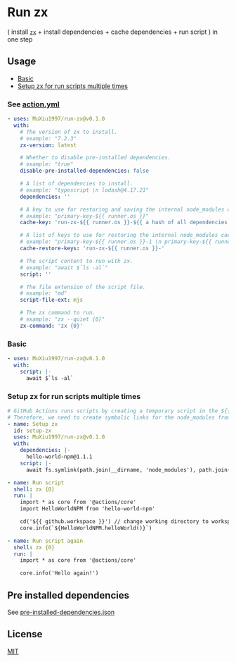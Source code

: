 # Run zx


( install [`zx`](https://github.com/google/zx) + install dependencies + cache dependencies + run script ) in one step

## Usage

- [Basic](#Basic)
- [Setup zx for run scripts multiple times](#Setup-zx-for-run-scripts-multiple-times)

### See [action.yml](action.yml)
```yaml
- uses: MuXiu1997/run-zx@v0.1.0
  with:
    # The version of zx to install.
    # example: "7.2.3"
    zx-version: latest

    # Whether to disable pre-installed dependencies.
    # example: "true"
    disable-pre-installed-dependencies: false

    # A list of dependencies to install.
    # example: "typescript \n lodash@4.17.21"
    dependencies: ''

    # A key to use for restoring and saving the internal node_modules cache.
    # example: "primary-key-${{ runner.os }}"
    cache-key: 'run-zx-${{ runner.os }}-${{ a hash of all dependencies to be installed }}'

    # A list of keys to use for restoring the internal node_modules cache.
    # example: "primary-key-${{ runner.os }}-1 \n primary-key-${{ runner.os }}",
    cache-restore-keys: 'run-zx-${{ runner.os }}-'

    # The script content to run with zx.
    # example: "await $`ls -al`"
    script: ''

    # The file extension of the script file.
    # example: "md"
    script-file-ext: mjs

    # The zx command to run.
    # example: "zx --quiet {0}"
    zx-command: 'zx {0}'
```


### Basic
```yaml
- uses: MuXiu1997/run-zx@v0.1.0
  with:
    script: |-
      await $`ls -al`
```

### Setup zx for run scripts multiple times
```yaml
# GitHub Actions runs scripts by creating a temporary script in the ${{ runner.temp }} directory and executing it.
# Therefore, we need to create symbolic links for the node_modules from setup-zx to that directory in order to use dependencies.
- name: Setup zx
  id: setup-zx
  uses: MuXiu1997/run-zx@v0.1.0
  with:
    dependencies: |-
      hello-world-npm@1.1.1
    script: |-
      await fs.symlink(path.join(__dirname, 'node_modules'), path.join(process.env.RUNNER_TEMP, 'node_modules'))

- name: Run script
  shell: zx {0}
  run: |
    import * as core from '@actions/core'
    import HelloWorldNPM from 'hello-world-npm'

    cd('${{ github.workspace }}') // change working directory to workspace
    core.info(`${HelloWorldNPM.helloWorld()}`)

- name: Run script again
  shell: zx {0}
  run: |
    import * as core from '@actions/core'

    core.info('Hello again!')
```

## Pre installed dependencies

See [pre-installed-dependencies.json](src%2Fpre-installed-dependencies.json)


## License
[MIT](./LICENSE)
